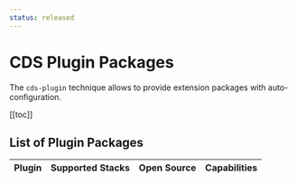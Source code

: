 ```yaml
---
status: released
---
```


<script setup>
  import PluginRow from '../.vitepress/theme/components/PluginRow.vue';
</script>

# CDS Plugin Packages

The `cds-plugin` technique allows to provide extension packages with auto-configuration.

[[toc]]

## List of Plugin Packages

<table>
  <thead>
    <th>Plugin</th>
    <th colspan="2">Supported Stacks</th>
    <th>Open Source</th>
    <th>Capabilities</th>
  </thead>
  <tbody>
    <PluginRow
      name="audit-logging"
      url_node="https://www.npmjs.com/package/@cap-js/audit-logging"
      repo="https://github.com/cap-js/audit-logging"
      hasNode=true
      :capabilities="[
        'Integration to the SAP Audit Log service',
        'Out-of-the-box personal data-related audit logging based on annotations'
      ]"
    />
    <PluginRow
      name="change-tracking"
      url_node="https://www.npmjs.com/package/@cap-js/change-tracking"
      repo="https://github.com/cap-js/change-tracking"
      hasNode=true
      :capabilities="[
        'Out-of-the box support for automatic capturing, storing, and viewing of the change records of modeled entities'
      ]"
    />
  </tbody>
</table>
